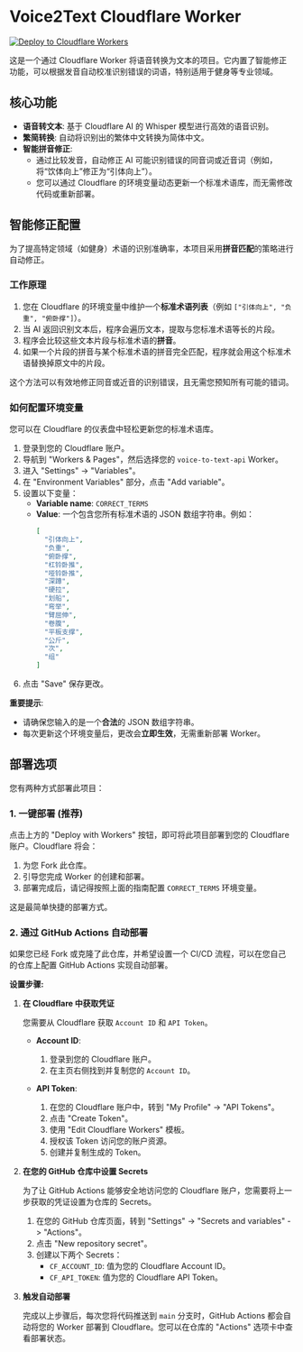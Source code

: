 # Voice2Text Cloudflare Worker

[![Deploy to Cloudflare Workers](https://deploy.workers.cloudflare.com/button)](https://deploy.workers.cloudflare.com/deploy?repo=https://github.com/jjbb013/voice2text)

这是一个通过 Cloudflare Worker 将语音转换为文本的项目。它内置了智能修正功能，可以根据发音自动校准识别错误的词语，特别适用于健身等专业领域。

## 核心功能

- **语音转文本**: 基于 Cloudflare AI 的 Whisper 模型进行高效的语音识别。
- **繁简转换**: 自动将识别出的繁体中文转换为简体中文。
- **智能拼音修正**:
    - 通过比较发音，自动修正 AI 可能识别错误的同音词或近音词（例如，将“饮体向上”修正为“引体向上”）。
    - 您可以通过 Cloudflare 的环境变量动态更新一个标准术语库，而无需修改代码或重新部署。

## 智能修正配置

为了提高特定领域（如健身）术语的识别准确率，本项目采用**拼音匹配**的策略进行自动修正。

### 工作原理

1.  您在 Cloudflare 的环境变量中维护一个**标准术语列表**（例如 `["引体向上", "负重", "俯卧撑"]`）。
2.  当 AI 返回识别文本后，程序会遍历文本，提取与您标准术语等长的片段。
3.  程序会比较这些文本片段与标准术语的**拼音**。
4.  如果一个片段的拼音与某个标准术语的拼音完全匹配，程序就会用这个标准术语替换掉原文中的片段。

这个方法可以有效地修正同音或近音的识别错误，且无需您预知所有可能的错词。

### 如何配置环境变量

您可以在 Cloudflare 的仪表盘中轻松更新您的标准术语库。

1.  登录到您的 Cloudflare 账户。
2.  导航到 "Workers & Pages"，然后选择您的 `voice-to-text-api` Worker。
3.  进入 "Settings" -> "Variables"。
4.  在 "Environment Variables" 部分，点击 "Add variable"。
5.  设置以下变量：
    -   **Variable name**: `CORRECT_TERMS`
    -   **Value**: 一个包含您所有标准术语的 JSON 数组字符串。例如：
        ```json
        [
          "引体向上",
          "负重",
          "俯卧撑",
          "杠铃卧推",
          "哑铃卧推",
          "深蹲",
          "硬拉",
          "划船",
          "弯举",
          "臂屈伸",
          "卷腹",
          "平板支撑",
          "公斤",
          "次",
          "组"
        ]
        ```
6.  点击 "Save" 保存更改。

**重要提示**:
-   请确保您输入的是一个**合法**的 JSON 数组字符串。
-   每次更新这个环境变量后，更改会**立即生效**，无需重新部署 Worker。

## 部署选项

您有两种方式部署此项目：

### 1. 一键部署 (推荐)

点击上方的 "Deploy with Workers" 按钮，即可将此项目部署到您的 Cloudflare 账户。Cloudflare 将会：

1.  为您 Fork 此仓库。
2.  引导您完成 Worker 的创建和部署。
3.  部署完成后，请记得按照上面的指南配置 `CORRECT_TERMS` 环境变量。

这是最简单快捷的部署方式。

### 2. 通过 GitHub Actions 自动部署

如果您已经 Fork 或克隆了此仓库，并希望设置一个 CI/CD 流程，可以在您自己的仓库上配置 GitHub Actions 实现自动部署。

**设置步骤:**

1.  **在 Cloudflare 中获取凭证**

    您需要从 Cloudflare 获取 `Account ID` 和 `API Token`。

    -   **Account ID**:
        1.  登录到您的 Cloudflare 账户。
        2.  在主页右侧找到并复制您的 `Account ID`。

    -   **API Token**:
        1.  在您的 Cloudflare 账户中，转到 "My Profile" -> "API Tokens"。
        2.  点击 "Create Token"。
        3.  使用 "Edit Cloudflare Workers" 模板。
        4.  授权该 Token 访问您的账户资源。
        5.  创建并复制生成的 Token。

2.  **在您的 GitHub 仓库中设置 Secrets**

    为了让 GitHub Actions 能够安全地访问您的 Cloudflare 账户，您需要将上一步获取的凭证设置为仓库的 Secrets。

    1.  在您的 GitHub 仓库页面，转到 "Settings" -> "Secrets and variables" -> "Actions"。
    2.  点击 "New repository secret"。
    3.  创建以下两个 Secrets：
        -   `CF_ACCOUNT_ID`: 值为您的 Cloudflare Account ID。
        -   `CF_API_TOKEN`: 值为您的 Cloudflare API Token。

3.  **触发自动部署**

    完成以上步骤后，每次您将代码推送到 `main` 分支时，GitHub Actions 都会自动将您的 Worker 部署到 Cloudflare。您可以在仓库的 "Actions" 选项卡中查看部署状态。

